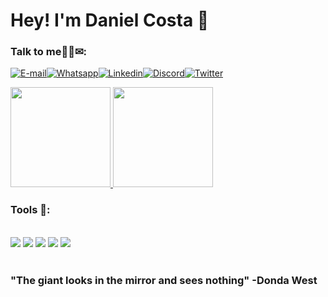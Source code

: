 # Hey! I'm Daniel Costa 👋
### Talk to me👨‍💻✉: <br>
[![E-mail](https://img.shields.io/badge/Gmail-D14836?style=for-the-badge&logo=gmail&logoColor=white)](mailto:danieldossantosdacosta@gmail.com)[![Whatsapp](https://img.shields.io/badge/WhatsApp-25D366?style=for-the-badge&logo=whatsapp&logoColor=white)](https://wa.me/5521968318309)[![Linkedin](https://img.shields.io/badge/LinkedIn-0077B5?style=for-the-badge&logo=linkedin&logoColor=white)](https://www.linkedin.com/in/DanielCosta12dev)[![Discord](https://img.shields.io/badge/Discord-7289DA?style=for-the-badge&logo=discord&logoColor=white)](https://discord.com/users/dan#8150)[![Twitter](https://img.shields.io/badge/Twitter-1DA1F2?style=for-the-badge&logo=twitter&logoColor=white)](https://twitter.com/_danielcosta12)

<a href="https://github.com/danielcosta12">
    <img height="160em" src="https://github-readme-stats.vercel.app/api?username=DanielCosta12&show_icons=true&theme=dracula" />
</a>

<a href="https://github.com/danielcosta12">
    <img height="160em" src="https://github-readme-stats.vercel.app/api/top-langs/?username=DanielCosta12&layout=compact&langs_count=7&theme=dracula" />
</a>

### Tools 🔧:
<div style="display>inline_block"><br/>
<img align="center alt="html5" src="https://img.shields.io/badge/HTML5-E34F26?style=for-the-badge&logo=html5&logoColor=white"/>
<img align="center alt="css" src="https://img.shields.io/badge/CSS3-1572B6?style=for-the-badge&logo=css3&logoColor=white" />
<img align="center alt="js" src="https://img.shields.io/badge/JavaScript-F7DF1E?style=for-the-badge&logo=javascript&logoColor=black" />
<img align="center alt="git" src="https://img.shields.io/badge/GIT-E44C30?style=for-the-badge&logo=git&logoColor=white" />
<img align="center alt="duo" src="https://img.shields.io/badge/Duolingo-58CC02?style=for-the-badge&logo=Duolingo&logoColor=white" />

</div> <br/>


### "The giant looks in the mirror and sees nothing" -Donda West

